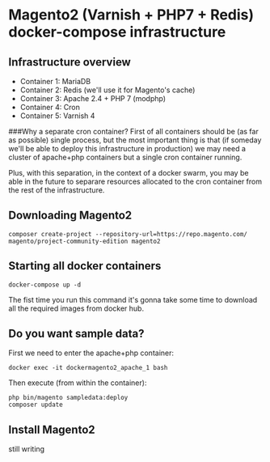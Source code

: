 # Magento2 (Varnish + PHP7 + Redis) docker-compose infrastructure

## Infrastructure overview
* Container 1: MariaDB
* Container 2: Redis (we'll use it for Magento's cache)
* Container 3: Apache 2.4 + PHP 7 (modphp)
* Container 4: Cron
* Container 5: Varnish 4

###Why a separate cron container?
First of all containers should be (as far as possible) single process, but the most important thing is that (if someday we'll be able to deploy this infrastructure in production) we may need a cluster of apache+php containers but a single cron container running.

Plus, with this separation, in the context of a docker swarm, you may be able in the future to separare resources allocated to the cron container from the rest of the infrastructure.

## Downloading Magento2
```
composer create-project --repository-url=https://repo.magento.com/ magento/project-community-edition magento2
```

## Starting all docker containers
```
docker-compose up -d
```
The fist time you run this command it's gonna take some time to download all the required images from docker hub.

## Do you want sample data?
First we need to enter the apache+php container:
```
docker exec -it dockermagento2_apache_1 bash
```

Then execute (from within the container):
```
php bin/magento sampledata:deploy
composer update
```

## Install Magento2

still writing
